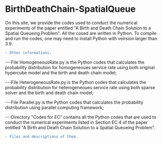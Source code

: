 # BirthDeathChain-SpatialQueue

On this site, we provide the codes used to conduct the numerical experiments of the paper entitled "A Birth and Death Chain Solution to a Spatial Queueing Problem". All the cosed are written in Python. To compile and run the codes, one may need to install Python with veirsion larger than 3.9.

```diff
- Other informations.
```

---File HomogeneousRate.py is the Python codes that calculates the probability distribution for homogeneoues service rate using both original hypercube model and 
the birth and death chain model;

---File HeterogeneousRate.py is the Python codes that calculates the probability distribution for heterogeneoues service rate using both sparse solver and 
the birth and death chain model;

---File Parallel.py is the Python codes that calculates the probability distribution using parallel computing framework;

---Directory "Codes for EC" contains all the Python codes that are used to conduct the numerical experiments listed in Section EC.4 of the paper entitled "A Birth and Death Chain Solution to a Spatial Queueing Problem".
```diff
- Files and descriptions of them.
```
 


